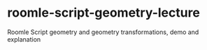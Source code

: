 # roomle-script-geometry-lecture
Roomle Script geometry and geometry transformations, demo and explanation
